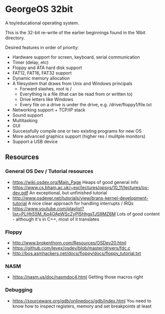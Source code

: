 # GeorgeOS 32bit

A toy/educational operating system.

This is the 32-bit re-write of the earlier beginnings found in the 16bit directory.

Desired features in order of priority:
- Hardware support for screen, keyboard, serial communication
- Timer (delay, etc)
- Floppy and ATA hard disk support
- FAT12, FAT16, FAT32 support
- Dynamic memory allocation
- A filesystem that draws from Unix and Windows principals
  - Forward slashes, root is /
  - Everything is a file (that can be read from or written to)
  - Drive letters like Windows
  - Every file on a drive is under the drive, e.g. /drive/floppy1/file.txt
- Networking support + TCP/IP stack
- Sound support
- Multitasking
- GUI
- Successfully compile one or two existing programs for new OS
- More advanced graphics support (higher res / mulitple monitors)
- Support a USB device

## Resources

### General OS Dev / Tutorial resources

- https://wiki.osdev.org/Main_Page
  Heaps of good general info
- https://www.cs.bham.ac.uk/~exr/lectures/opsys/10_11/lectures/os-dev.pdf
  An exceptional, but unfinished tutorial
- http://www.osdever.net/tutorials/view/brans-kernel-development-tutorial
  A nice clear approach for handling interrupts / IRQs
- https://www.youtube.com/playlist?list=PLHh55M_Kq4OApWScZyPl5HhgsTJS9MZ6M
  Lots of good content - although it's in C++, most of it translates

### Floppy

- http://www.brokenthorn.com/Resources/OSDev20.html
- https://github.com/levex/osdev/blob/master/drivers/fdc.c
- http://bos.asmhackers.net/docs/floppy/docs/floppy_tutorial.txt

### NASM

- https://nasm.us/doc/nasmdoc4.html
  Getting those macros right

### Debugging

- https://sourceware.org/gdb/onlinedocs/gdb/index.html
  You need to know how to inspect registers, memory and set breakpoints at least
